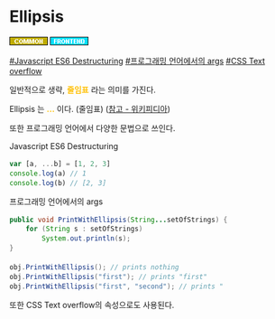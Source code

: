 # Ellipsis

![Common](../../2TAT1C/Label_Common.png)
![Frontend](../../2TAT1C/Label_Frontend.png)

<a href="https://developer.mozilla.org/en-US/docs/Web/JavaScript/Reference/Operators/Destructuring_assignment">#Javascript ES6 Destructuring</a>
<a href="https://www.google.com/search?sxsrf=ALeKk03n3asQPz_Xqmx_pE7spOOQMuQsRQ%3A1604562308018&ei=hK2jX7BV6pGvvA-5z7qgAg&q=args+ellipsis&oq=args+ellipsis&gs_lcp=CgZwc3ktYWIQAzIGCAAQBxAeMgYIABAHEB4yBggAEAgQHjIGCAAQCBAeMgYIABAIEB46BAgAEEc6BAgjECc6BwgAEMkDEEM6BAgAEEM6AggAOggIABDJAxCRAjoFCAAQkQI6BAguEEM6AgguOgYIABAKEEM6BAgAEAo6CAgAEMkDEMsBOgUIABDLAToHCAAQChDLAToFCAAQyQM6BggAEBYQHjoICAAQFhAKEB5QpoUBWJKwAWDxsQFoAnAEeACAAaoEiAHUD5IBCTAuNy40LTEuMZgBAKABAaoBB2d3cy13aXrIAQjAAQE&sclient=psy-ab&ved=0ahUKEwiwp46z9OrsAhXqyIsBHbmnDiQQ4dUDCA0&uact=5">#프로그래밍 언어에서의 args</a>
<a href="https://developer.mozilla.org/en-US/docs/Web/CSS/text-overflow">#CSS Text overflow</a>

일반적으로 생략, <span style="color:#FFBF00; font-weight:bold;">줄임표</span> 라는 의미를 가진다.

Ellipsis 는 <span style="color:#FFBF00; font-weight:bold;">...</span> 이다. (줄임표)
([참고 - 위키피디아](https://ko.wikipedia.org/wiki/%EC%A4%84%EC%9E%84%ED%91%9C))

또한 프로그래밍 언어에서 다양한 문법으로 쓰인다.

Javascript ES6 Destructuring

```js
var [a, ...b] = [1, 2, 3]
console.log(a) // 1
console.log(b) // [2, 3]
```

프로그래밍 언어에서의 args

```java
public void PrintWithEllipsis(String...setOfStrings) {
    for (String s : setOfStrings)
        System.out.println(s);
}

obj.PrintWithEllipsis(); // prints nothing
obj.PrintWithEllipsis("first"); // prints "first"
obj.PrintWithEllipsis("first", "second"); // prints "
```

또한 CSS Text overflow의 속성으로도 사용된다.